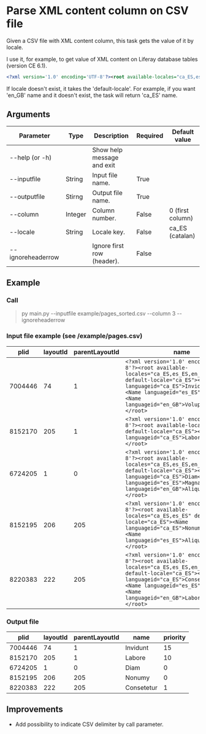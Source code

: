 # Parse XML content column on CSV file

Given a CSV file with XML content column, this task gets the value of it by locale.

I use it, for example, to get value of XML content on Liferay database tables (version CE 6.1).

```xml
<?xml version='1.0' encoding='UTF-8'?><root available-locales="ca_ES,es_ES,en_GB," default-locale="ca_ES"><Name languageid="ca_ES">Voluptua</Name><Name languageid="es_ES">Dolores</Name><Name languageid="en_GB">Et</Name></root>
```

If locale doesn't exist, it takes the 'default-locale'. For example, if you want 'en_GB' name and it doesn't exist, the task will return 'ca_ES' name.

## Arguments

| Parameter         | Type    | Description                | Required | Default value    |
|-------------------|---------|----------------------------|----------|------------------|
| --help (or -h)    |         | Show help message and exit |          |                  |
| --inputfile       | String  | Input file name.           | True     |                  |
| --outputfile      | Stirng  | Output file name.          | True     |                  |
| --column          | Integer | Column number.             | False    | 0 (first column) |
| --locale          | String  | Locale key.                | False    | ca_ES (catalan)  |
| --ignoreheaderrow |         | Ignore first row (header). | False    |                  |

## Example

### Call

> py main.py --inputfile example/pages_sorted.csv --column 3 --ignoreheaderrow

### Input file example (see /example/pages.csv)

| plid    | layoutId | parentLayoutId | name                                                                                                                                                                                                                                    | priority |
|---------|----------|----------------|-----------------------------------------------------------------------------------------------------------------------------------------------------------------------------------------------------------------------------------------|----------|
| 7004446 | 74       | 1              | `<?xml version='1.0' encoding='UTF-8'?><root available-locales="ca_ES,es_ES,en_GB," default-locale="ca_ES"><Name languageid="ca_ES">Invidunt</Name><Name languageid="es_ES">Diam</Name><Name languageid="en_GB">Voluptua</Name></root>` | 15       |
| 8152170 | 205      | 1              | `<?xml version='1.0' encoding='UTF-8'?><root available-locales="ca_ES" default-locale="ca_ES"><Name languageid="ca_ES">Labore</Name></root>`                                                                                            | 10       |
| 6724205 | 1        | 0              | `<?xml version='1.0' encoding='UTF-8'?><root available-locales="ca_ES,es_ES,en_GB," default-locale="ca_ES"><Name languageid="ca_ES">Diam</Name><Name languageid="es_ES">Magna</Name><Name languageid="en_GB">Aliquyam</Name></root>`    | 0        |
| 8152195 | 206      | 205            | `<?xml version='1.0' encoding='UTF-8'?><root available-locales="ca_ES,es_ES" default-locale="ca_ES"><Name languageid="ca_ES">Nonumy</Name><Name languageid="es_ES">Aliquyam</Name></root>`                                              | 0        |
| 8220383 | 222      | 205            | `<?xml version='1.0' encoding='UTF-8'?><root available-locales="ca_ES,es_ES,en_GB," default-locale="ca_ES"><Name languageid="ca_ES">Consetetur</Name><Name languageid="es_ES">Ut</Name><Name languageid="en_GB">Labore</Name></root>`   | 1        |

### Output file

| plid    | layoutId | parentLayoutId | name       | priority |
|---------|----------|----------------|------------|----------|
| 7004446 | 74       | 1              | Invidunt   | 15       |
| 8152170 | 205      | 1              | Labore     | 10       |
| 6724205 | 1        | 0              | Diam       | 0        |
| 8152195 | 206      | 205            | Nonumy     | 0        |
| 8220383 | 222      | 205            | Consetetur | 1        |

## Improvements

- Add possibility to indicate CSV delimiter by call parameter.
